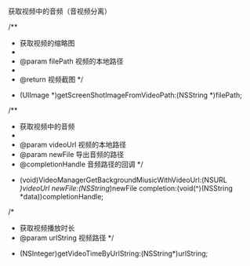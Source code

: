 # 
获取视频中的音频（音视频分离）

/**
*  获取视频的缩略图
*
*  @param filePath 视频的本地路径
*
*  @return 视频截图
*/

+ (UIImage *)getScreenShotImageFromVideoPath:(NSString *)filePath;


/**
*  获取视频中的音频
*
*  @param videoUrl 视频的本地路径
*  @param newFile 导出音频的路径
*  @completionHandle 音频路径的回调
*/

+ (void)VideoManagerGetBackgroundMiusicWithVideoUrl:(NSURL *)videoUrl newFile:(NSString*)newFile completion:(void(^)(NSString *data))completionHandle;


/*
 *  获取视频播放时长
 *  @param urlString 视频路径
 */
 
+ (NSInteger)getVideoTimeByUrlString:(NSString*)urlString;
